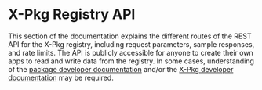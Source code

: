 # X-Pkg Registry API

This section of the documentation explains the different routes of the REST API for the X-Pkg registry, including request parameters, sample responses, and rate limits. The API is publicly accessible for anyone to create their own apps to read and write data from the registry. In some cases, understanding of the [package developer documentation](/package-developers) and/or the [X-Pkg developer documentation](/xpkg-developers) may be required.